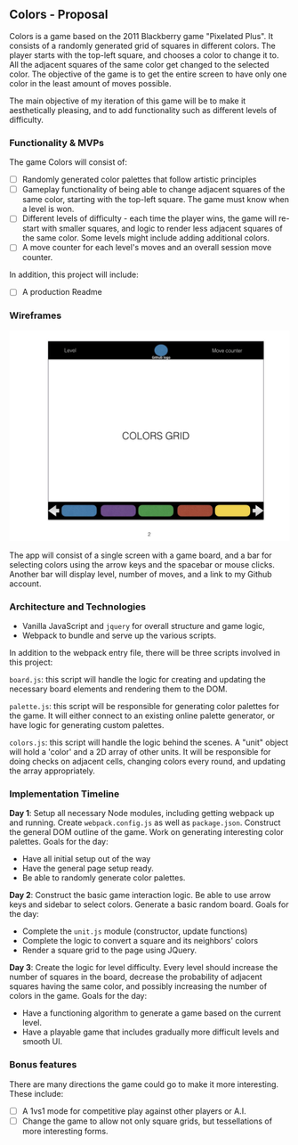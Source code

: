 ## Colors - Proposal

Colors is a game based on the 2011 Blackberry game "Pixelated Plus". It consists of a randomly generated grid of squares in different colors. The player starts with the top-left square, and chooses a color to change it to. All the adjacent squares of the same color get changed to the selected color. The objective of the game is to get the entire screen to have only one color in the least amount of moves possible.

The main objective of my iteration of this game will be to make it aesthetically pleasing, and to add functionality such as different levels of difficulty.

### Functionality & MVPs

The game Colors will consist of:

- [ ] Randomly generated color palettes that follow artistic principles
- [ ] Gameplay functionality of being able to change adjacent squares of the same color, starting with the top-left square. The game must know when a level is won.
- [ ] Different levels of difficulty - each time the player wins, the game will re-start with smaller squares, and logic to render less adjacent squares of the same color. Some levels might include adding additional colors.
- [ ] A move counter for each level's moves and an overall session move counter.

In addition, this project will include:

- [ ] A production Readme

### Wireframes

![wireframes](colors.jpeg)

The app will consist of a single screen with a game board, and a bar for selecting colors using the arrow keys and the spacebar or mouse clicks. Another bar will display level, number of moves, and a link to my Github account.


### Architecture and Technologies

- Vanilla JavaScript and `jquery` for overall structure and game logic,
- Webpack to bundle and serve up the various scripts.

In addition to the webpack entry file, there will be three scripts involved in this project:

`board.js`: this script will handle the logic for creating and updating the necessary board elements and rendering them to the DOM.

`palette.js`: this script will be responsible for generating color palettes for the game. It will either connect to an existing online palette generator, or have logic for generating custom palettes.

`colors.js`: this script will handle the logic behind the scenes. A "unit" object will hold a 'color' and a 2D array of other units. It will be responsible for doing checks on adjacent cells, changing colors every round, and updating the array appropriately.

### Implementation Timeline

**Day 1**: Setup all necessary Node modules, including getting webpack up and running. Create `webpack.config.js` as well as `package.json`. Construct the general DOM outline of the game. Work on generating interesting color palettes. Goals for the day:

- Have all initial setup out of the way
- Have the general page setup ready.
- Be able to randomly generate color palettes.


**Day 2**: Construct the basic game interaction logic. Be able to use arrow keys and sidebar to select colors. Generate a basic random board. Goals for the day:

- Complete the `unit.js` module (constructor, update functions)
- Complete the logic to convert a square and its neighbors' colors
- Render a square grid to the page using JQuery.

**Day 3**: Create the logic for level difficulty. Every level should increase the number of squares in the board, decrease the probability of adjacent squares having the same color, and possibly increasing the number of colors in the game. Goals for the day:

- Have a functioning algorithm to generate a game based on the current level.
- Have a playable game that includes gradually more difficult levels and smooth UI.


### Bonus features

There are many directions the game could go to make it more interesting. These include:

- [ ] A 1vs1 mode for competitive play against other players or A.I.  
- [ ] Change the game to allow not only square grids, but tessellations of more interesting forms.
